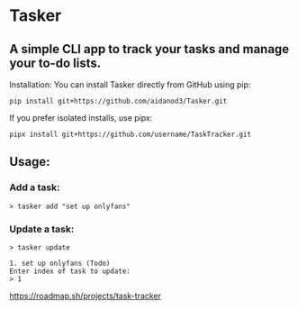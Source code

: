# Tasker
## A simple CLI app to track your tasks and manage your to-do lists.

Installation:
You can install Tasker directly from GitHub using pip:

```
pip install git+https://github.com/aidanod3/Tasker.git
```

If you prefer isolated installs, use pipx:

```
pipx install git+https://github.com/username/TaskTracker.git
```

## Usage:
### Add a task:

```
> tasker add "set up onlyfans"
```
### Update a task:
```
> tasker update

1. set up onlyfans (Todo)
Enter index of task to update: 
> 1
```




https://roadmap.sh/projects/task-tracker
